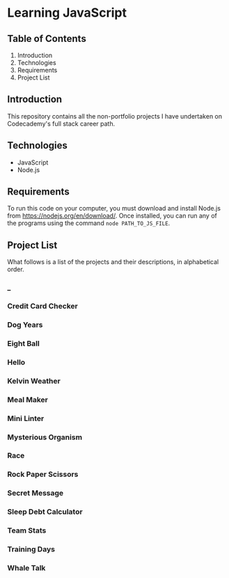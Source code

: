 # Learning JavaScript
## Table of Contents
1. Introduction
2. Technologies
3. Requirements
4. Project List
## Introduction
This repository contains all the non-portfolio projects I have undertaken on Codecademy's full stack career path.
## Technologies
- JavaScript
- Node.js
## Requirements
To run this code on your computer, you must download and install Node.js from https://nodejs.org/en/download/. Once installed, you can run any of the programs using the command `node PATH_TO_JS_FILE`.
## Project List
What follows is a list of the projects and their descriptions, in alphabetical order.
### _
### Credit Card Checker
### Dog Years
### Eight Ball
### Hello
### Kelvin Weather
### Meal Maker
### Mini Linter 
### Mysterious Organism
### Race
### Rock Paper Scissors
### Secret Message
### Sleep Debt Calculator
### Team Stats
### Training Days
### Whale Talk
